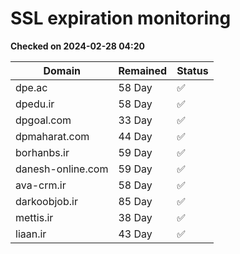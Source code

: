 # SSL expiration monitoring

**Checked on 2024-02-28 04:20**

| Domain | Remained | Status       |
|--------|----------|--------------|
| dpe.ac     | 58 Day   | ✅ |
| dpedu.ir     | 58 Day   | ✅ |
| dpgoal.com     | 33 Day   | ✅ |
| dpmaharat.com     | 44 Day   | ✅ |
| borhanbs.ir     | 59 Day   | ✅ |
| danesh-online.com     | 59 Day   | ✅ |
| ava-crm.ir     | 58 Day   | ✅ |
| darkoobjob.ir     | 85 Day   | ✅ |
| mettis.ir     | 38 Day   | ✅ |
| liaan.ir     | 43 Day   | ✅ |
